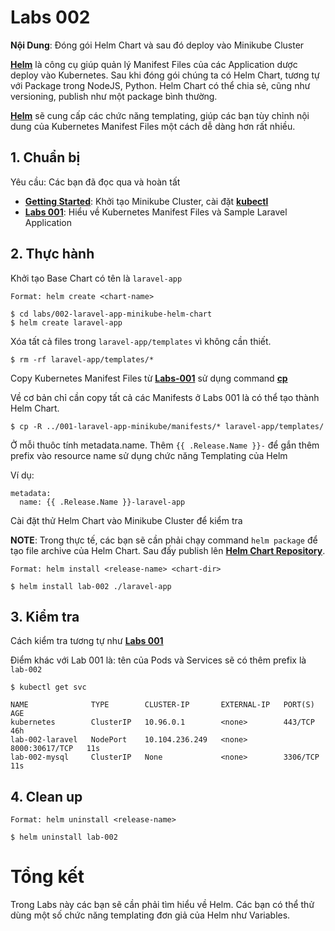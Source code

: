 # Labs 002

**Nội Dung**: Đóng gói Helm Chart và sau đó deploy vào Minikube Cluster

**[Helm](https://helm.sh/)** là công cụ giúp quản lý Manifest Files của các Application dược deploy vào Kubernetes. Sau khi đóng gói chúng ta có Helm Chart, tương tự với Package trong NodeJS, Python. Helm Chart có thể chia sẻ, cũng như versioning, publish như một package bình thường.

**[Helm](https://helm.sh/)** sẽ cung cấp các chức năng templating, giúp các bạn tùy chỉnh nội dung của Kubernetes Manifest Files một cách dễ dàng hơn rất nhiều.

## 1. Chuẩn bị

Yêu cầu: Các bạn đã đọc qua và hoàn tất

- **[Getting Started](../../docs/getting_started.md)**: Khởi tạo Minikube Cluster, cài đặt **[kubectl](https://kubernetes.io/docs/tasks/tools/)**
- **[Labs 001](../001-laravel-app-minikube/)**: Hiểu về Kubernetes Manifest Files và Sample Laravel Application

## 2. Thực hành

Khởi tạo Base Chart có tên là `laravel-app`

```
Format: helm create <chart-name>

$ cd labs/002-laravel-app-minikube-helm-chart
$ helm create laravel-app
```

Xóa tất cả files trong `laravel-app/templates` vì không cần thiết.

```
$ rm -rf laravel-app/templates/*
```

Copy Kubernetes Manifest Files từ **[Labs-001](../001-laravel-app-minikube/)** sử dụng command **[cp](https://man7.org/linux/man-pages/man1/cp.1.html)**

Về cơ bản chỉ cần copy tất cả các Manifests ở Labs 001 là có thể tạo thành Helm Chart.

```
$ cp -R ../001-laravel-app-minikube/manifests/* laravel-app/templates/
```

Ở mỗi thuôc tính metadata.name. Thêm `{{ .Release.Name }}-` để gắn thêm prefix vào resource name sử dụng chức năng Templating của Helm

Ví dụ:

```
metadata:
  name: {{ .Release.Name }}-laravel-app
```

Cài đặt thử Helm Chart vào Minikube Cluster để kiểm tra

**NOTE**: Trong thực tế, các bạn sẽ cần phải chạy command `helm package` để tạo file archive của Helm Chart. Sau đấy publish lên **[Helm Chart Repository](https://helm.sh/docs/topics/chart_repository/)**.

```
Format: helm install <release-name> <chart-dir>

$ helm install lab-002 ./laravel-app
```

## 3. Kiểm tra

Cách kiểm tra tương tự như **[Labs 001](../001-laravel-app-minikube/)**

Điểm khác với Lab 001 là: tên của Pods và Services sẽ có thêm prefix là `lab-002`

```
$ kubectl get svc

NAME              TYPE        CLUSTER-IP       EXTERNAL-IP   PORT(S)          AGE
kubernetes        ClusterIP   10.96.0.1        <none>        443/TCP          46h
lab-002-laravel   NodePort    10.104.236.249   <none>        8000:30617/TCP   11s
lab-002-mysql     ClusterIP   None             <none>        3306/TCP         11s
```

## 4. Clean up

```
Format: helm uninstall <release-name>

$ helm uninstall lab-002
```

# Tổng kết

Trong Labs này các bạn sẽ cần phải tìm hiểu về Helm. Các bạn có thể thử dùng một số chức năng templating đơn giả của Helm như Variables.
